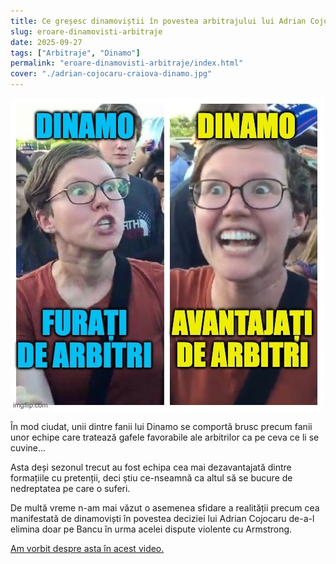 ```yaml
---
title: Ce greșesc dinamoviștii în povestea arbitrajului lui Adrian Cojocaru la Craiova-Dinamo (2-2)
slug: eroare-dinamovisti-arbitraje
date: 2025-09-27
tags: ["Arbitraje", "Dinamo"]
permalink: "eroare-dinamovisti-arbitraje/index.html"
cover: "./adrian-cojocaru-craiova-dinamo.jpg"
---
```

![Memă inspirată de reacția dinamiviștilor după ce au beneficiat de eroarea uriașă de arbitraj a lui Adrian Cojocaru](ipocrizie-dinamo-arbitraje.jpg)


În mod ciudat, unii dintre fanii lui Dinamo se comportă brusc precum fanii unor echipe care tratează gafele favorabile ale arbitrilor ca pe ceva ce li se cuvine...

Asta deși sezonul trecut au fost echipa cea mai dezavantajată dintre formațiile cu pretenții, deci știu ce-nseamnă ca altul să se bucure de nedreptatea pe care o suferi.

De multă vreme n-am mai văzut o asemenea sfidare a realității precum cea manifestată de dinamoviști în povestea deciziei lui Adrian Cojocaru de-a-l elimina doar pe Bancu în urma acelei dispute violente cu Armstrong.

[Am vorbit despre asta în acest video.](https://www.youtube.com/watch?v=X4mu6gb27MI)